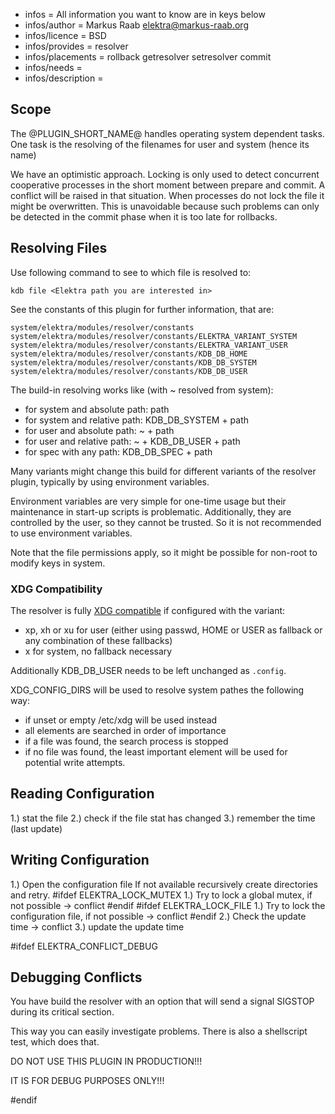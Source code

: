 - infos = All information you want to know are in keys below
- infos/author = Markus Raab <elektra@markus-raab.org>
- infos/licence = BSD
- infos/provides = resolver
- infos/placements = rollback getresolver setresolver commit
- infos/needs =
- infos/description =
## Scope ##

The @PLUGIN_SHORT_NAME@ handles operating system dependent tasks.
One task is the resolving of the filenames for user and system (hence its name)


We have an optimistic approach. Locking is only used to detect
concurrent cooperative processes in the short moment between prepare and commit.
A conflict will be raised in that situation.
When processes do not lock the file it might be overwritten.
This is unavoidable because
such problems can only be detected in the commit phase when it is too late for
rollbacks.

## Resolving Files ##

Use following command to see to which file is resolved to:

    kdb file <Elektra path you are interested in>

See the constants of this plugin for further information, that are:

    system/elektra/modules/resolver/constants
    system/elektra/modules/resolver/constants/ELEKTRA_VARIANT_SYSTEM
    system/elektra/modules/resolver/constants/ELEKTRA_VARIANT_USER
    system/elektra/modules/resolver/constants/KDB_DB_HOME
    system/elektra/modules/resolver/constants/KDB_DB_SYSTEM
    system/elektra/modules/resolver/constants/KDB_DB_USER

The build-in resolving works like (with ~ resolved from system):

- for system and absolute path: path
- for system and relative path: KDB_DB_SYSTEM + path
- for user and absolute path: ~ + path
- for user and relative path: ~ + KDB_DB_USER + path
- for spec with any path: KDB_DB_SPEC + path

Many variants might change this build for different variants of the
resolver plugin, typically by using environment variables.

Environment variables are very simple for one-time usage but their
maintenance in start-up scripts is problematic. Additionally, they
are controlled by the user, so they cannot be trusted. So it is not
recommended to use environment variables.

Note that the file permissions apply, so it might be possible for
non-root to modify keys in system.


### XDG Compatibility ###

The resolver is fully [XDG compatible](http://standards.freedesktop.org/basedir-spec/basedir-spec-latest.html)
if configured with the variant:

- xp, xh or xu for user (either using passwd, HOME or USER as fallback
  or any combination of these fallbacks)
- x for system, no fallback necessary

Additionally KDB_DB_USER needs to be left unchanged as `.config`.

XDG_CONFIG_DIRS will be used to resolve system pathes the following
way:

- if unset or empty /etc/xdg will be used instead
- all elements are searched in order of importance
 - if a file was found, the search process is stopped
 - if no file was found, the least important element will be used for
   potential write attempts.


## Reading Configuration ##

 1.) stat the file
 2.) check if the file stat has changed
 3.) remember the time (last update)


## Writing Configuration ##


 1.) Open the configuration file
     If not available recursively create directories and retry.
#ifdef ELEKTRA_LOCK_MUTEX
 1.) Try to lock a global mutex, if not possible -> conflict
#endif
#ifdef ELEKTRA_LOCK_FILE
 1.) Try to lock the configuration file, if not possible -> conflict
#endif
 2.) Check the update time -> conflict
 3.) update the update time



#ifdef ELEKTRA_CONFLICT_DEBUG

## Debugging Conflicts ##

You have build the resolver with an option that will send a signal
SIGSTOP during its critical section.

This way you can easily investigate problems.
There is also a shellscript test, which does that.

DO NOT USE THIS PLUGIN IN PRODUCTION!!!

IT IS FOR DEBUG PURPOSES ONLY!!!

#endif

